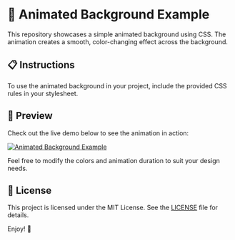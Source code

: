 # 🌈 Animated Background Example

This repository showcases a simple animated background using CSS. The animation creates a smooth, color-changing effect across the background.

## 📋 Instructions

To use the animated background in your project, include the provided CSS rules in your stylesheet.

## 🎨 Preview

Check out the live demo below to see the animation in action:

[![Animated Background Example](https://user-images.githubusercontent.com/49816567/122545573-213c3780-d035-11eb-897c-6cbf8f796b80.png)](https://codepen.io/MattEzekiel/pen/WNBXWdv)

Feel free to modify the colors and animation duration to suit your design needs.

## 📄 License

This project is licensed under the MIT License. See the [LICENSE](LICENSE) file for details.

Enjoy! 🚀
